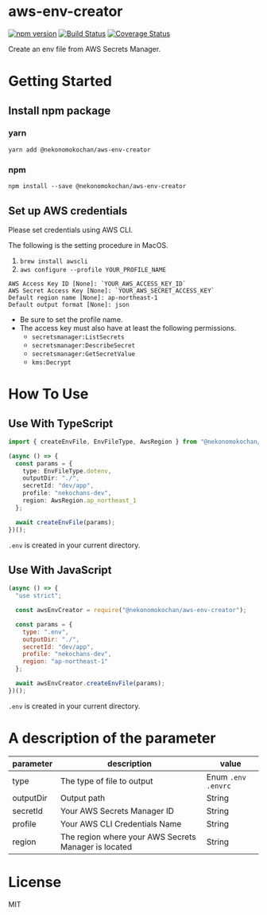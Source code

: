 # aws-env-creator

[![npm version](https://badge.fury.io/js/%40nekonomokochan%2Faws-env-creator.svg)](https://badge.fury.io/js/%40nekonomokochan%2Faws-env-creator)
[![Build Status](https://travis-ci.org/nekonomokochan/aws-env-creator.svg?branch=master)](https://travis-ci.org/nekonomokochan/aws-env-creator)
[![Coverage Status](https://coveralls.io/repos/github/nekonomokochan/aws-env-creator/badge.svg)](https://coveralls.io/github/nekonomokochan/aws-env-creator)

Create an env file from AWS Secrets Manager.

# Getting Started

## Install npm package

### yarn
`yarn add @nekonomokochan/aws-env-creator`

### npm
`npm install --save @nekonomokochan/aws-env-creator`

## Set up AWS credentials

Please set credentials using AWS CLI.

The following is the setting procedure in MacOS.

1. `brew install awscli`
1. `aws configure --profile YOUR_PROFILE_NAME`

```
AWS Access Key ID [None]: `YOUR_AWS_ACCESS_KEY_ID`
AWS Secret Access Key [None]: `YOUR_AWS_SECRET_ACCESS_KEY`
Default region name [None]: ap-northeast-1
Default output format [None]: json
```

- Be sure to set the profile name.
- The access key must also have at least the following permissions.
  - `secretsmanager:ListSecrets`
  - `secretsmanager:DescribeSecret`
  - `secretsmanager:GetSecretValue`
  - `kms:Decrypt`

# How To Use

## Use With TypeScript

```typescript
import { createEnvFile, EnvFileType, AwsRegion } from "@nekonomokochan/aws-env-creator";

(async () => {
  const params = {
    type: EnvFileType.dotenv,
    outputDir: "./",
    secretId: "dev/app",
    profile: "nekochans-dev",
    region: AwsRegion.ap_northeast_1
  };

  await createEnvFile(params);
})();
```

`.env` is created in your current directory.

## Use With JavaScript

```javascript
(async () => {
  "use strict";

  const awsEnvCreator = require("@nekonomokochan/aws-env-creator");

  const params = {
    type: ".env",
    outputDir: "./",
    secretId: "dev/app",
    profile: "nekochans-dev",
    region: "ap-northeast-1"
  };

  await awsEnvCreator.createEnvFile(params);
})();
```

`.env` is created in your current directory.

# A description of the parameter

| parameter | description                                          | value       |
|-----------|------------------------------------------------------|-------------|
| type      | The type of file to output                           | Enum `.env` `.envrc` |
| outputDir | Output path                                          | String      |
| secretId  | Your AWS Secrets Manager ID                          | String      |
| profile   | Your AWS CLI Credentials Name                        | String      |
| region    | The region where your AWS Secrets Manager is located | String      |

# License
MIT
